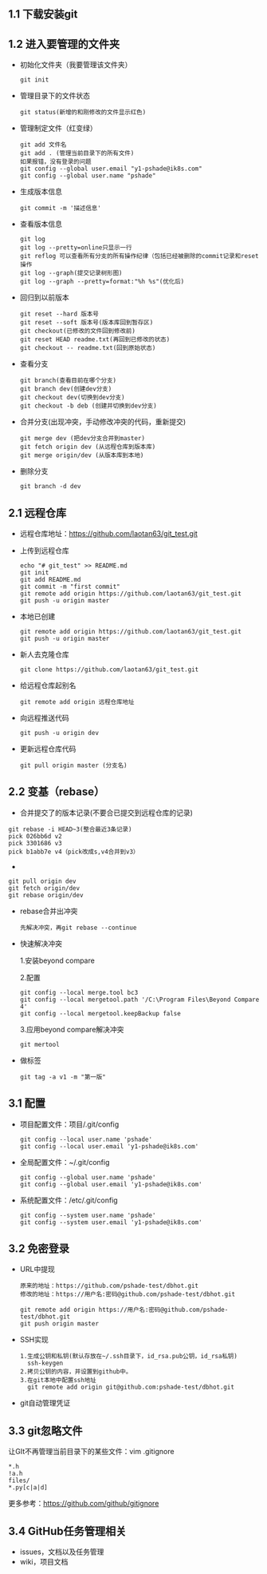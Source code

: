 ## 1.1 下载安装git

## 1.2 进入要管理的文件夹

- 初始化文件夹（我要管理该文件夹）

  ~~~
  git init
  ~~~

- 管理目录下的文件状态

  ~~~
  git status(新增的和刚修改的文件显示红色)
  ~~~

- 管理制定文件（红变绿）

  ~~~
  git add 文件名
  git add . (管理当前目录下的所有文件)
  如果报错，没有登录的问题
  git config --global user.email "y1-pshade@ik8s.com"
  git config --global user.name "pshade"
  ~~~

- 生成版本信息

  ~~~
  git commit -m '描述信息'
  ~~~

- 查看版本信息

  ~~~
  git log
  git log --pretty=online只显示一行
  git reflog 可以查看所有分支的所有操作纪律（包括已经被删除的commit记录和reset操作
  git log --graph(提交记录树形图)
  git log --graph --pretty=format:"%h %s"(优化后)
  ~~~

- 回归到以前版本

  ~~~
  git reset --hard 版本号
  git reset --soft 版本号(版本库回到暂存区)
  git checkout(已修改的文件回到修改前)
  git reset HEAD readme.txt(再回到已修改的状态)
  git checkout -- readme.txt(回到原始状态)
  ~~~

- 查看分支

  ~~~
  git branch(查看目前在哪个分支)
  git branch dev(创建dev分支)
  git checkout dev(切换到dev分支)
  git checkout -b deb (创建并切换到dev分支)
  ~~~

- 合并分支(出现冲突，手动修改冲突的代码，重新提交)

  ~~~
  git merge dev (把dev分支合并到master)
  git fetch origin dev (从远程仓库到版本库)
  git merge origin/dev (从版本库到本地)
  ~~~

- 删除分支

  ~~~
  git branch -d dev 
  ~~~

## 2.1 远程仓库

- 远程仓库地址：https://github.com/laotan63/git_test.git

- 上传到远程仓库

  ~~~
  echo "# git_test" >> README.md
  git init
  git add README.md
  git commit -m "first commit"
  git remote add origin https://github.com/laotan63/git_test.git
  git push -u origin master
  ~~~

- 本地已创建

  ~~~
  git remote add origin https://github.com/laotan63/git_test.git
  git push -u origin master
  ~~~

- 新人去克隆仓库

  ~~~
  git clone https://github.com/laotan63/git_test.git
  ~~~

- 给远程仓库起别名

  ~~~
  git remote add origin 远程仓库地址
  ~~~

- 向远程推送代码

  ~~~
  git push -u origin dev
  ~~~

- 更新远程仓库代码

  ~~~
  git pull origin master (分支名)
  ~~~

## 2.2 变基（rebase）

-  合并提交了的版本记录(不要合已提交到远程仓库的记录)

~~~
git rebase -i HEAD~3(整合最近3条记录)
pick 026bb6d v2
pick 3301686 v3
pick b1abb7e v4（pick改成s,v4合并到v3）
~~~

- 

  ~~~
  git pull origin dev
  git fetch origin/dev
  git rebase origin/dev
  ~~~

- rebase合并出冲突

  ~~~
  先解决冲突，再git rebase --continue
  ~~~

- 快速解决冲突

  1.安装beyond compare

  2.配置

  ~~~
  git config --local merge.tool bc3
  git config --local mergetool.path '/C:\Program Files\Beyond Compare 4'
  git config --local mergetool.keepBackup false
  ~~~

  3.应用beyond compare解决冲突

  ~~~
  git mertool
  ~~~

- 做标签

  ~~~
  git tag -a v1 -m "第一版"
  ~~~

## 3.1 配置

- 项目配置文件：项目/.git/config

  ~~~
  git config --local user.name 'pshade'
  git config --local user.email 'y1-pshade@ik8s.com'
  ~~~

- 全局配置文件：~/.git/config

  ~~~
  git config --global user.name 'pshade'
  git config --global user.email 'y1-pshade@ik8s.com'
  ~~~

- 系统配置文件：/etc/.git/config

  ~~~
  git config --system user.name 'pshade'
  git config --system user.email 'y1-pshade@ik8s.com'
  ~~~

  

## 3.2 免密登录

- URL中提现

  ~~~
  原来的地址：https://github.com/pshade-test/dbhot.git
  修改的地址：https://用户名:密码@github.com/pshade-test/dbhot.git
  
  git remote add origin https://用户名:密码@github.com/pshade-test/dbhot.git
  git push origin master
  ~~~

- SSH实现

  ~~~
  1.生成公钥和私钥(默认存放在~/.ssh目录下，id_rsa.pub公钥，id_rsa私钥)
  	ssh-keygen
  2.拷贝公钥的内容，并设置到github中。
  3.在git本地中配置ssh地址
  	git remote add origin git@github.com:pshade-test/dbhot.git
  ~~~

- git自动管理凭证

## 3.3 git忽略文件

让GIt不再管理当前目录下的某些文件：vim .gitignore

~~~
*.h
!a.h
files/
*.py[c|a|d]
~~~

更多参考：https://github.com/github/gitignore

## 3.4 GitHub任务管理相关

- issues，文档以及任务管理
- wiki，项目文档





